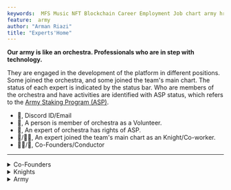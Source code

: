 ```yaml
---
keywords:  MFS Music NFT Blockchain Career Employment Job chart army hr
feature:  army
author: "Arman Riazi"
title: "Experts'Home"
---
```


**Our army is like an orchestra. Professionals who are in step with technology.**

They are engaged in the development of the platform in different positions. Some joined the orchestra, and some joined the team's main chart. The status of each expert is indicated by the status bar. Who are members of the orchestra and have activities are identified with ASP status, which refers to the [Army Staking Program (ASP)](../career/Career.md).

- 💌, Discord ID/Email
- 🤝, A person is member of orchestra as a Volunteer.
- 🤑, An expert of orchestra has rights of ASP.
- 🦹/🦹‍♂️, An expert joined the team's main chart as an Knight/Co-worker.
- 🤴🏻/👸, Co-Founders/Conductor

---


<details>
  <summary>Co-Founders</summary>
    <div class="row">
    <div class="column">
    <img src="https://aramis-tech.github.io/assets/me.jpg" width="100" height="150"  class="center"/><blockquote>Arman Riazi.CTO, M.Sc.💌armanriyazi.github.io#5111 🤝🤴🏻🦹‍♂️ </blockquote>
    </div>
    <div class="column">
        <img src="https://aramis-tech.github.io/assets/add-image.png" alt="Add yourself here" width="100" height="150"  class="center"/>
    </div>
    <div class="column">
        <img src="https://aramis-tech.github.io/assets/add-image.png" alt="Add yourself here" width="100" height="150"  class="center"/>
    </div>
  </div>
</details>
<details>
  <summary>Knights</summary>  
    <div class="row">
    <div class="column">
        <img src="https://aramis-tech.github.io/assets/knight/Abhiraj_Mengad.JPG" alt="Abhiraj Mengad" width="100" height="150"  class="center"/><blockquote>Abhiraj Mengad, FrontEnd Developer</blockquote>
    </div>
    <div class="column">
        <img src="https://aramis-tech.github.io/assets/knight/Kianoush_Dortaj.jpg" alt="Kianoush Dortaj" width="100" height="150"  class="center"/><blockquote>Kianoush Dortaj, Blockchain Developer</blockquote>
    </div>
    <div class="column">
        <img src="https://aramis-tech.github.io/assets/add-image.png" alt="Add yourself here" width="100" height="150"  class="center"/>
    </div>
  </div>
</details>

<details>
  <summary>Army</summary>    
  <div class="row">
    <div class="column">
    <img src="https://aramis-tech.github.io/assets/army/davide_de_cristofano.JPG" width="100" height="150"  class="center"/><blockquote>Davide D.Cristofano, Musician.💌dcrdvd92@gmail.com 🤝</blockquote>
    </div>
    <div class="column">
        <img src="https://aramis-tech.github.io/assets/army/andy_buck_0.JPG" width="100" height="150"  class="center"/><blockquote>Andy Buck, Musician.💌andybuck14@gmail.com 🤝</blockquote>
    </div>
    <div class="column">
        <img src="https://aramis-tech.github.io/assets/add-image.png" alt="Add yourself here" width="100" height="150"  class="center"/>
    </div>
  </div>
  <div class="row">
    <div class="column">
    <img src="https://avatars.githubusercontent.com/u/63037202?v=4" width="100" height="150"  class="center"/><blockquote>AhmedKhalil. M.Sc Digital Currency.💌ahmedkhalil 🤝</blockquote>
    </div>
    <div class="column">
        <img src="https://avatars.githubusercontent.com/u/40033608?v=4" width="100" height="150"  class="center"/><blockquote>Faith Roberts, FrontEnd-Dev.💌faytey7 🤝</blockquote>
    </div>
    <div class="column">
        <img src="https://aramis-tech.github.io/assets/army/usman_peerzada.JPG" alt="Add yourself here" width="100" height="150"  class="center"/><blockquote>Peerzada Usman, Social Media.💌Usman_peerzada@hotmail.com 🤝</blockquote>
    </div>
  </div>
</details>
